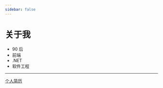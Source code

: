 ```yaml
---
sidebar: false
---
```


# 关于我

- 90 后
- 前端
- .NET
- 软件工程

---

[个人简历](https://yhlben.github.io/resume/)
